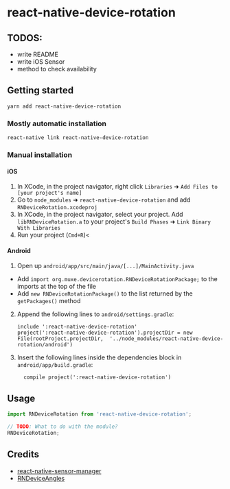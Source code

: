
# react-native-device-rotation

## TODOS:

* write README
* write iOS Sensor
* method to check availability

## Getting started

`yarn add react-native-device-rotation`

### Mostly automatic installation

`react-native link react-native-device-rotation`

### Manual installation


#### iOS

1. In XCode, in the project navigator, right click `Libraries` ➜ `Add Files to [your project's name]`
2. Go to `node_modules` ➜ `react-native-device-rotation` and add `RNDeviceRotation.xcodeproj`
3. In XCode, in the project navigator, select your project. Add `libRNDeviceRotation.a` to your project's `Build Phases` ➜ `Link Binary With Libraries`
4. Run your project (`Cmd+R`)<

#### Android

1. Open up `android/app/src/main/java/[...]/MainActivity.java`
  - Add `import org.muxe.devicerotation.RNDeviceRotationPackage;` to the imports at the top of the file
  - Add `new RNDeviceRotationPackage()` to the list returned by the `getPackages()` method
2. Append the following lines to `android/settings.gradle`:
  	```
  	include ':react-native-device-rotation'
  	project(':react-native-device-rotation').projectDir = new File(rootProject.projectDir, 	'../node_modules/react-native-device-rotation/android')
  	```
3. Insert the following lines inside the dependencies block in `android/app/build.gradle`:
  	```
      compile project(':react-native-device-rotation')
  	```


## Usage
```javascript
import RNDeviceRotation from 'react-native-device-rotation';

// TODO: What to do with the module?
RNDeviceRotation;
```
  
## Credits
* [react-native-sensor-manager](https://github.com/kprimice/react-native-sensor-manager)
* [RNDeviceAngles](https://github.com/cristianszwarc/RNDeviceAngles)